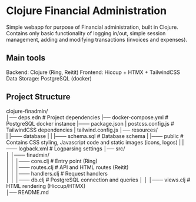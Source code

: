 # Clojure Financial Administration
Simple webapp for purpose of Financial administration, built in Clojure. 
Contains only basic functionality of logging in/out, simple session management, adding and modifying transactions (invoices and expenses).

## Main tools
Backend: Clojure (Ring, Reitit)
Frontend: Hiccup + HTMX + TailwindCSS
Data Storage: PostgreSQL (docker)

## Project Structure

clojure-finadmin/  
│── deps.edn 					    # Project dependencies
|── docker-compose.yml				# PostgreSQL docker instance
|─── package.json
|    postcss.config.js				# TailwindCSS dependencies
|    tailwind.config.js
│── resources/  
| |─── database
| | |─── schema.sql					# Database schema
| |─── public						# Contains CSS styling, Javascript code and static images (icons, logos)
| |─── logback.xml 					# Logparsing settings
│── src/  
│ │─── finadmin/  
│ │ │─── core.clj 					# Entry point (Ring)  
│ │ │─── routes.clj 				# API and HTML routes (Reitit)  
│ │ │─── handlers.clj 				# Request handlers  
│ │ │─── db.clj 				    # PostgreSQL connection and queries
│ │ │─── views.clj 					# HTML rendering (Hiccup/HTMX)  
│── README.md





